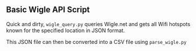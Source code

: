 ## Basic Wigle API Script

Quick and dirty, `wigle_query.py` queries Wigle.net and gets all Wifi hotspots known for the specified location in JSON format.

This JSON file can then be converted into a CSV file using `parse_wigle.py`
